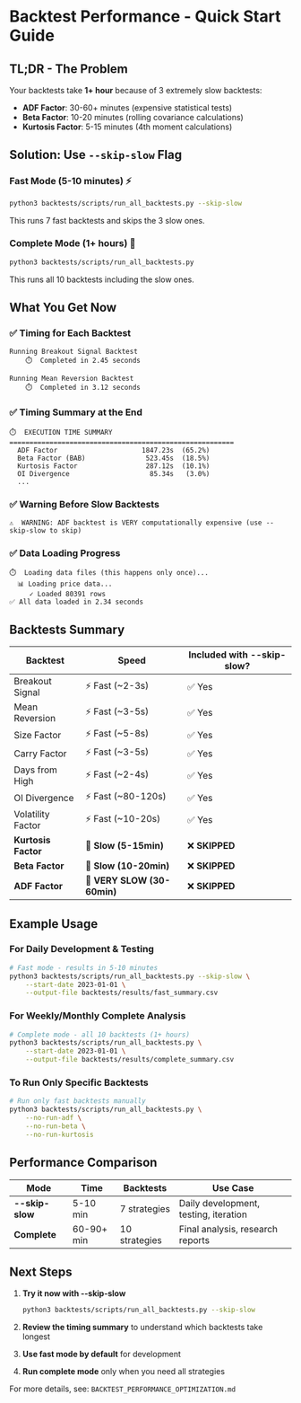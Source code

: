 # Backtest Performance - Quick Start Guide

## TL;DR - The Problem

Your backtests take **1+ hour** because of 3 extremely slow backtests:
- **ADF Factor**: 30-60+ minutes (expensive statistical tests)
- **Beta Factor**: 10-20 minutes (rolling covariance calculations)
- **Kurtosis Factor**: 5-15 minutes (4th moment calculations)

## Solution: Use `--skip-slow` Flag

### Fast Mode (5-10 minutes) ⚡
```bash
python3 backtests/scripts/run_all_backtests.py --skip-slow
```

This runs 7 fast backtests and skips the 3 slow ones.

### Complete Mode (1+ hours) 🐢
```bash
python3 backtests/scripts/run_all_backtests.py
```

This runs all 10 backtests including the slow ones.

## What You Get Now

### ✅ Timing for Each Backtest
```
Running Breakout Signal Backtest
    ⏱️  Completed in 2.45 seconds

Running Mean Reversion Backtest
    ⏱️  Completed in 3.12 seconds
```

### ✅ Timing Summary at the End
```
⏱️  EXECUTION TIME SUMMARY
========================================================
  ADF Factor                     1847.23s  (65.2%)
  Beta Factor (BAB)               523.45s  (18.5%)
  Kurtosis Factor                 287.12s  (10.1%)
  OI Divergence                    85.34s   (3.0%)
  ...
```

### ✅ Warning Before Slow Backtests
```
⚠️  WARNING: ADF backtest is VERY computationally expensive (use --skip-slow to skip)
```

### ✅ Data Loading Progress
```
⏱️  Loading data files (this happens only once)...
  📊 Loading price data...
     ✓ Loaded 80391 rows
✅ All data loaded in 2.34 seconds
```

## Backtests Summary

| Backtest | Speed | Included with --skip-slow? |
|----------|-------|---------------------------|
| Breakout Signal | ⚡ Fast (~2-3s) | ✅ Yes |
| Mean Reversion | ⚡ Fast (~3-5s) | ✅ Yes |
| Size Factor | ⚡ Fast (~5-8s) | ✅ Yes |
| Carry Factor | ⚡ Fast (~3-5s) | ✅ Yes |
| Days from High | ⚡ Fast (~2-4s) | ✅ Yes |
| OI Divergence | ⚡ Fast (~80-120s) | ✅ Yes |
| Volatility Factor | ⚡ Fast (~10-20s) | ✅ Yes |
| **Kurtosis Factor** | 🐢 **Slow (5-15min)** | ❌ **SKIPPED** |
| **Beta Factor** | 🐢 **Slow (10-20min)** | ❌ **SKIPPED** |
| **ADF Factor** | 🐢 **VERY SLOW (30-60min)** | ❌ **SKIPPED** |

## Example Usage

### For Daily Development & Testing
```bash
# Fast mode - results in 5-10 minutes
python3 backtests/scripts/run_all_backtests.py --skip-slow \
    --start-date 2023-01-01 \
    --output-file backtests/results/fast_summary.csv
```

### For Weekly/Monthly Complete Analysis
```bash
# Complete mode - all 10 backtests (1+ hours)
python3 backtests/scripts/run_all_backtests.py \
    --start-date 2023-01-01 \
    --output-file backtests/results/complete_summary.csv
```

### To Run Only Specific Backtests
```bash
# Run only fast backtests manually
python3 backtests/scripts/run_all_backtests.py \
    --no-run-adf \
    --no-run-beta \
    --no-run-kurtosis
```

## Performance Comparison

| Mode | Time | Backtests | Use Case |
|------|------|-----------|----------|
| **--skip-slow** | 5-10 min | 7 strategies | Daily development, testing, iteration |
| **Complete** | 60-90+ min | 10 strategies | Final analysis, research reports |

## Next Steps

1. **Try it now with --skip-slow**
   ```bash
   python3 backtests/scripts/run_all_backtests.py --skip-slow
   ```

2. **Review the timing summary** to understand which backtests take longest

3. **Use fast mode by default** for development

4. **Run complete mode** only when you need all strategies

For more details, see: `BACKTEST_PERFORMANCE_OPTIMIZATION.md`
